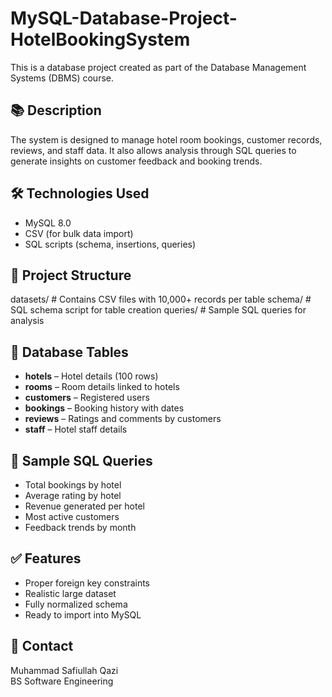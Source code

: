 # MySQL-Database-Project-HotelBookingSystem

This is a database project created as part of the Database Management Systems (DBMS) course.

## 📚 Description

The system is designed to manage hotel room bookings, customer records, reviews, and staff data. It also allows analysis through SQL queries to generate insights on customer feedback and booking trends.

## 🛠️ Technologies Used

- MySQL 8.0
- CSV (for bulk data import)
- SQL scripts (schema, insertions, queries)

## 📁 Project Structure
datasets/ # Contains CSV files with 10,000+ records per table
schema/ # SQL schema script for table creation
queries/ # Sample SQL queries for analysis

## 🧩 Database Tables

- **hotels** – Hotel details (100 rows)
- **rooms** – Room details linked to hotels
- **customers** – Registered users
- **bookings** – Booking history with dates
- **reviews** – Ratings and comments by customers
- **staff** – Hotel staff details

## 🧪 Sample SQL Queries

- Total bookings by hotel
- Average rating by hotel
- Revenue generated per hotel
- Most active customers
- Feedback trends by month

## ✅ Features

- Proper foreign key constraints
- Realistic large dataset
- Fully normalized schema
- Ready to import into MySQL

## 📩 Contact

Muhammad Safiullah Qazi  
BS Software Engineering
